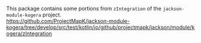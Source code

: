 This package contains some portions from `zIntegration` of the `jackson-module-kogera` project.  
https://github.com/ProjectMapK/jackson-module-kogera/tree/develop/src/test/kotlin/io/github/projectmapk/jackson/module/kogera/zIntegration
